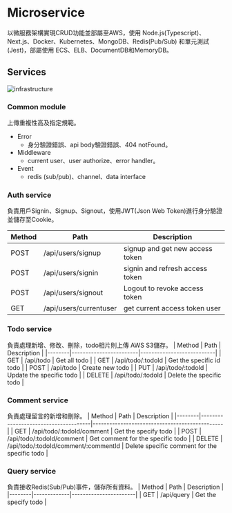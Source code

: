 # Microservice


以微服務架構實現CRUD功能並部屬至AWS，使用 Node.js(Typescript)、Next.js、Docker、Kubernetes、MongoDB、Redis(Pub/Sub) 和單元測試(Jest)，部屬使用 ECS、ELB、DocumentDB和MemoryDB。

## Services

![infrastructure](https://github.com/fan0223/todo-list-microservice/blob/main/drawIo/infra.png)

### Common module
上傳重複性高及指定規範。
* Error
  * 身分驗證錯誤、api body驗證錯誤、404 notFound。
* Middleware
  * current user、user authorize、error handler。
* Event
  * redis (sub/pub)、channel、data interface

### Auth service
負責用戶Signin、Signup、Signout，使用JWT(Json Web Token)進行身分驗證並儲存至Cookie。

| Method | Path                   | Description                          |
|--------|------------------------|--------------------------------------|
| POST   | /api/users/signup      | signup and get new access token      |
| POST   | /api/users/signin      | signin and refresh access token      |
| POST   | /api/users/signout     | Logout to revoke access token        |
| GET    | /api/users/currentuser | get current access token user        |


### Todo service
負責處理新增、修改、刪除，todo相片則上傳 AWS S3儲存。
| Method | Path                   | Description               |
|--------|------------------------|---------------------------|
| GET    | /api/todo              | Get all todo              |
| GET    | /api/todo/:todoId      | Get the specific id todo  |
| POST   | /api/todo              | Create new todo           |
| PUT    | /api/todo/:todoId      | Update the specific todo  |
| DELETE | /api/todo/:todoId      | Delete the specific todo  |

### Comment service
負責處理留言的新增和刪除。
| Method | Path                                 | Description                                   |
|--------|--------------------------------------|-----------------------------------------------|
| GET    | /api/todo/:todoId/comment            | Get the specify todo                          |
| POST   | /api/todo/:todoId/comment            | Get comment for the specific todo             |
| DELETE | /api/todo/:todoId/comment/:commentId | Delete specific comment for the specific todo |

### Query service
負責接收Redis(Sub/Pub)事件，儲存所有資料。
| Method | Path        | Description           |
|--------|-------------|-----------------------|
| GET    | /api/query  | Get the specify todo  |


















